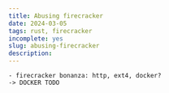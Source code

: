 ```yaml
---
title: Abusing firecracker
date: 2024-03-05
tags: rust, firecracker
incomplete: yes
slug: abusing-firecracker
description: 
---
```


	- firecracker bonanza: http, ext4, docker?
	-> DOCKER TODO
